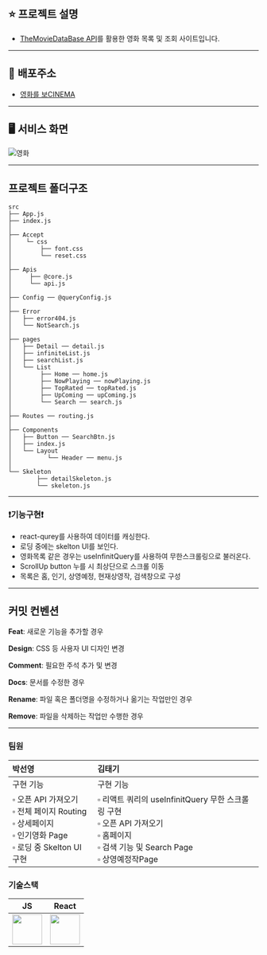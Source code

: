 ## ⭐️ 프로젝트 설명

-   [TheMovieDataBase API](https://developers.themoviedb.org/3/movies/get-movie-videos)를 활용한 영화 목록 및 조회 사이트입니다.

---

## 📧 배포주소

-   [영화를 보CINEMA](https://movie-toy-project-git-main-3team-movie-trailer.vercel.app/)

---
## 🖥️ 서비스 화면
![영화](https://github.com/front-end-3team/movie_toyProject/assets/117560052/ec1c1165-80e3-460c-9199-7e6f2679b392)


---
## 프로젝트 폴더구조


```
src
├── App.js
├── index.js
│
├── Accept
│    └─ css
│        ├── font.css
│        └── reset.css
│
├── Apis
│     ├── @core.js
│     └── api.js
│
├── Config ── @queryConfig.js
│
├── Error
│   ├── error404.js
│   └── NotSearch.js
│
├── pages
│   ├── Detail ── detail.js
│   ├── infiniteList.js
│   ├── searchList.js
│   └── List
│        ├── Home ── home.js
│        ├── NowPlaying ── nowPlaying.js
│        ├── TopRated ── topRated.js
│        ├── UpComing ── upComing.js
│        └── Search ── search.js
│
├── Routes ── routing.js
│
├── Components
│   ├── Button ── SearchBtn.js
│   ├── index.js
│   └── Layout
│          └── Header ── menu.js
│
└── Skeleton
        ├── detailSkeleton.js
        └── skeleton.js
```

---

### ❗️기능구현❗️

-   react-qurey를 사용하여 데이터를 캐싱한다.
-   로딩 중에는 skelton UI를 보인다.
-   영화목록 같은 경우는 useInfinitQuery를 사용하여 무한스크롤링으로 불러온다.
-   ScrollUp button 누를 시 최상단으로 스크롤 이동
-   목록은 홈, 인기, 상영예정, 현재상영작, 검색창으로 구성

---

## 커밋 컨벤션

**Feat**: 새로운 기능을 추가할 경우

**Design**: CSS 등 사용자 UI 디자인 변경

**Comment**: 필요한 주석 추가 및 변경

**Docs**: 문서를 수정한 경우

**Rename**: 파일 혹은 폴더명을 수정하거나 옮기는 작업만인 경우

**Remove**: 파일을 삭제하는 작업만 수행한 경우

---

### 팀원

| 박선영                                                                                                                     | 김태기                                                                                                                                                  |
| :------------------------------------------------------------------------------------------------------------------------- | :------------------------------------------------------------------------------------------------------------------------------------------------------ |
| 구현 기능                                                                                                                  | 구현 기능                                                                                                                                               |
| ▫️ 오픈 API 가져오기<br/>▫️ 전체 페이지 Routing<br/>▫️ 상세페이지<br/>▫️ 인기영화 Page<br/>▫️ 로딩 중 Skelton UI 구현<br/> | ▫️ 리액트 쿼리의 useInfinitQuery 무한 스크롤링 구현<br/>▫️ 오픈 API 가져오기<br/>▫️ 홈페이지<br/>▫️ 검색 기능 및 Search Page<br/>▫️ 상영예정작Page<br/> |

### 기술스택

|                                                             **JS**                                                              |                                                            **React**                                                            |
| :-----------------------------------------------------------------------------------------------------------------------------: | :-----------------------------------------------------------------------------------------------------------------------------: |
| <img  width="60" src="https://user-images.githubusercontent.com/112946860/225957694-7e3b3669-9216-4271-a7c8-555c8976368b.png"/> | <img width="60" src="https://user-images.githubusercontent.com/112946860/225957071-10a74540-d7b5-457c-821e-91547e62a429.png" /> |
